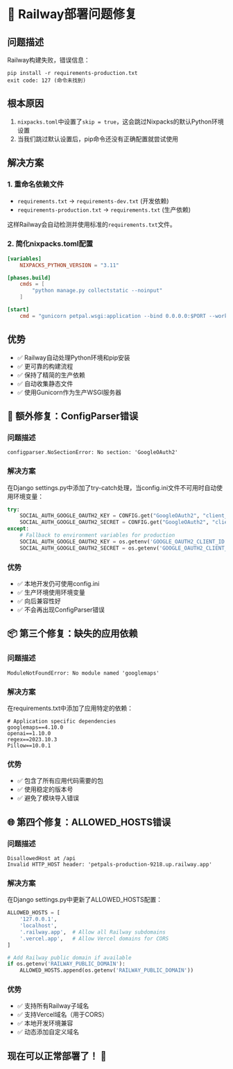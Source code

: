 # 🔧 Railway部署问题修复

## 问题描述
Railway构建失败，错误信息：
```
pip install -r requirements-production.txt
exit code: 127 (命令未找到)
```

## 根本原因
1. `nixpacks.toml`中设置了`skip = true`，这会跳过Nixpacks的默认Python环境设置
2. 当我们跳过默认设置后，pip命令还没有正确配置就尝试使用

## 解决方案
### 1. 重命名依赖文件
- `requirements.txt` → `requirements-dev.txt` (开发依赖)
- `requirements-production.txt` → `requirements.txt` (生产依赖)

这样Railway会自动检测并使用标准的`requirements.txt`文件。

### 2. 简化nixpacks.toml配置
```toml
[variables]
    NIXPACKS_PYTHON_VERSION = "3.11"

[phases.build]
    cmds = [
        "python manage.py collectstatic --noinput"
    ]

[start]
    cmd = "gunicorn petpal.wsgi:application --bind 0.0.0.0:$PORT --workers 3"
```

## 优势
- ✅ Railway自动处理Python环境和pip安装
- ✅ 更可靠的构建流程
- ✅ 保持了精简的生产依赖
- ✅ 自动收集静态文件
- ✅ 使用Gunicorn作为生产WSGI服务器

## 📝 额外修复：ConfigParser错误

### 问题描述
```
configparser.NoSectionError: No section: 'GoogleOAuth2'
```

### 解决方案
在Django settings.py中添加了try-catch处理，当config.ini文件不可用时自动使用环境变量：

```python
try:
    SOCIAL_AUTH_GOOGLE_OAUTH2_KEY = CONFIG.get("GoogleOAuth2", "client_id")
    SOCIAL_AUTH_GOOGLE_OAUTH2_SECRET = CONFIG.get("GoogleOAuth2", "client_secret")
except:
    # Fallback to environment variables for production
    SOCIAL_AUTH_GOOGLE_OAUTH2_KEY = os.getenv('GOOGLE_OAUTH2_CLIENT_ID', '')
    SOCIAL_AUTH_GOOGLE_OAUTH2_SECRET = os.getenv('GOOGLE_OAUTH2_CLIENT_SECRET', '')
```

### 优势
- ✅ 本地开发仍可使用config.ini
- ✅ 生产环境使用环境变量
- ✅ 向后兼容性好
- ✅ 不会再出现ConfigParser错误

## 📦 第三个修复：缺失的应用依赖

### 问题描述
```
ModuleNotFoundError: No module named 'googlemaps'
```

### 解决方案
在requirements.txt中添加了应用特定的依赖：

```
# Application specific dependencies
googlemaps==4.10.0
openai==1.10.0
regex==2023.10.3
Pillow==10.0.1
```

### 优势
- ✅ 包含了所有应用代码需要的包
- ✅ 使用稳定的版本号
- ✅ 避免了模块导入错误

## 🌐 第四个修复：ALLOWED_HOSTS错误

### 问题描述
```
DisallowedHost at /api
Invalid HTTP_HOST header: 'petpals-production-9218.up.railway.app'
```

### 解决方案
在Django settings.py中更新了ALLOWED_HOSTS配置：

```python
ALLOWED_HOSTS = [
    '127.0.0.1', 
    'localhost',
    '.railway.app',  # Allow all Railway subdomains
    '.vercel.app',   # Allow Vercel domains for CORS
]

# Add Railway public domain if available
if os.getenv('RAILWAY_PUBLIC_DOMAIN'):
    ALLOWED_HOSTS.append(os.getenv('RAILWAY_PUBLIC_DOMAIN'))
```

### 优势
- ✅ 支持所有Railway子域名
- ✅ 支持Vercel域名（用于CORS）
- ✅ 本地开发环境兼容
- ✅ 动态添加自定义域名

## 现在可以正常部署了！ 🚀